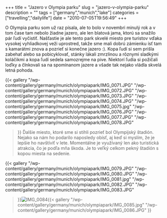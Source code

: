 +++
title = "Jazero v Olympia parku"
slug = "jazero-v-olympia-parku"
description = ""
tags = ["germany","munich","lake"]
categories = ["travelling","dailylife"]
date = "2010-07-05T19:56:49"
+++

O Olympia parku som už raz písala, ale to bolo v novembri minulý rok a v tom čase tam nebolo žiadne
jazero, ale len blatová jama, ktorú sa snažilo pár ľudí vyčistiť. Našťastie je ale tento park
skvelé miesto pre turistov vďaka vysokej vyhliadkovej veži uprostred, takže sme mali dobrú zámienku
ísť tam s kamarátmi znova a pozrieť si konečne jazero :). Kopa ľudí si sem prišla zabehať alebo sa pobicyklovať, stánky lákali zmrzlinou a rôznymi sladkými
koláčikmi a kopa ľudí sedela samozrejme na pive. Niektorí ľudia si požičali loďky a člnkovali sa na
spomínanom jazere a všade tak nejako vládla skvelá letná pohoda.

{{< gallery
    "/wp-content/gallery/germany/munich/olympiapark/IMG_0071.JPG"
    "/wp-content/gallery/germany/munich/olympiapark/IMG_0072.JPG"
    "/wp-content/gallery/germany/munich/olympiapark/IMG_0073.JPG"
    "/wp-content/gallery/germany/munich/olympiapark/IMG_0074.JPG"
    "/wp-content/gallery/germany/munich/olympiapark/IMG_0075.jpg"
    "/wp-content/gallery/germany/munich/olympiapark/IMG_0076.JPG"
    "/wp-content/gallery/germany/munich/olympiapark/IMG_0077.JPG"
    "/wp-content/gallery/germany/munich/olympiapark/IMG_0078.JPG"
>}}
Ďalšie miesto, ktoré sme si stihli pozrieť bol Olympijský štadión. Nejako sa nám ho podarilo
naposledy obísť, aj keď si myslím, že je lepšie ho navštíviť v lete. Momentálne je využívaný len
ako turistická atrakcia, čo je podľa mňa škoda. Je to veľký celkom pekný štadión s kopou miesta na
sedenie.

{{< gallery
    "/wp-content/gallery/germany/munich/olympiapark/IMG_0079.JPG"
    "/wp-content/gallery/germany/munich/olympiapark/IMG_0080.JPG"
    "/wp-content/gallery/germany/munich/olympiapark/IMG_0081.jpg"
    "/wp-content/gallery/germany/munich/olympiapark/IMG_0082.JPG"
    "/wp-content/gallery/germany/munich/olympiapark/IMG_0083.JPG"
>}}<img
class="ngg-singlepic
ngg-left"
src="http://www.ajka-andrej.com/wp-content/gallery/germany/munich/olympiapark/thumbs/thumbs_IMG_0084.JPG" alt="IMG_0084" />{{< gallery
    "/wp-content/gallery/germany/munich/olympiapark/IMG_0085.jpg"
    "/wp-content/gallery/germany/munich/olympiapark/IMG_0086.JPG"
>}}
